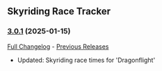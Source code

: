 ## Skyriding Race Tracker
### [3.0.1](https://github.com/diomsg-code/SkyridingRaceTracker/tree/3.0.1) (2025-01-15)
[Full Changelog](https://github.com/diomsg-code/SkyridingRaceTracker/compare/3.0.0...3.0.1) - [Previous Releases](https://github.com/diomsg-code/SkyridingRaceTracker/releases)

- Updated: Skyriding race times for 'Dragonflight'
